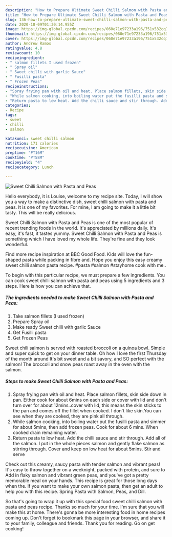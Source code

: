 ```yaml
---
description: "How to Prepare Ultimate Sweet Chilli Salmon with Pasta and Peas"
title: "How to Prepare Ultimate Sweet Chilli Salmon with Pasta and Peas"
slug: 136-how-to-prepare-ultimate-sweet-chilli-salmon-with-pasta-and-peas
date: 2020-10-09T01:30:14.955Z
image: https://img-global.cpcdn.com/recipes/060e71e97233a196/751x532cq70/sweet-chilli-salmon-with-pasta-and-peas-recipe-main-photo.jpg
thumbnail: https://img-global.cpcdn.com/recipes/060e71e97233a196/751x532cq70/sweet-chilli-salmon-with-pasta-and-peas-recipe-main-photo.jpg
cover: https://img-global.cpcdn.com/recipes/060e71e97233a196/751x532cq70/sweet-chilli-salmon-with-pasta-and-peas-recipe-main-photo.jpg
author: Andrew Ramos
ratingvalue: 4.8
reviewcount: 10
recipeingredient:
- " salmon fillets I used frozen"
- " Spray oil"
- " Sweet chilli with garlic Sauce"
- " Fusilli pasta"
- " Frozen Peas"
recipeinstructions:
- "Spray frying pan with oil and heat. Place salmon fillets, skin side down in pan. Either cook for about 6mins on each side or cover with lid and don&#39;t turn over for about 12mins..cover with lid, this means the skin sticks to the pan and comes off the fillet when cooked. I don&#39;t like skin.You can see when they are cooked, they are pink all through."
- "While salmon cooking, into boiling water put the fusilli pasta and simmer for about 5mins, then add frozen peas. Cook for about 6 mins. When cooked drain remaining water."
- "Return pasta to low heat. Add the chilli sauce and stir through. Add all of the salmon. I put in the whole pieces salmon and gently flake salmon as stirring through. Cover and keep on low heat for about 5mins. Stir and serve"
categories:
- Recipe
tags:
- sweet
- chilli
- salmon

katakunci: sweet chilli salmon 
nutrition: 171 calories
recipecuisine: American
preptime: "PT16M"
cooktime: "PT58M"
recipeyield: "4"
recipecategory: Lunch

---
```



![Sweet Chilli Salmon with Pasta and Peas](https://img-global.cpcdn.com/recipes/060e71e97233a196/751x532cq70/sweet-chilli-salmon-with-pasta-and-peas-recipe-main-photo.jpg)

Hello everybody, it is Louise, welcome to my recipe site. Today, I will show you a way to make a distinctive dish, sweet chilli salmon with pasta and peas. It is one of my favorites. For mine, I am going to make it a little bit tasty. This will be really delicious.

Sweet Chilli Salmon with Pasta and Peas is one of the most popular of recent trending foods in the world. It's appreciated by millions daily. It's easy, it's fast, it tastes yummy. Sweet Chilli Salmon with Pasta and Peas is something which I have loved my whole life. They're fine and they look wonderful.

Find more recipe inspiration at BBC Good Food. Kids will love the fun-shaped pasta while packing in fibre and. Hope you enjoy this easy creamy sweet chilli salmon pasta recipe. #pasta #salmon #stayhome cook with me..


To begin with this particular recipe, we must prepare a few ingredients. You can cook sweet chilli salmon with pasta and peas using 5 ingredients and 3 steps. Here is how you can achieve that.

<!--inarticleads1-->

##### The ingredients needed to make Sweet Chilli Salmon with Pasta and Peas:

1. Take  salmon fillets (I used frozen)
1. Prepare  Spray oil
1. Make ready  Sweet chilli with garlic Sauce
1. Get  Fusilli pasta
1. Get  Frozen Peas


Sweet chili salmon is served with roasted broccoli on a quinoa bowl. Simple and super quick to get on your dinner table. Oh how I love the first Thursday of the month around It&#39;s bit sweet and a bit savory, and SO perfect with the salmon! The broccoli and snow peas roast away in the oven with the salmon. 

<!--inarticleads2-->

##### Steps to make Sweet Chilli Salmon with Pasta and Peas:

1. Spray frying pan with oil and heat. Place salmon fillets, skin side down in pan. Either cook for about 6mins on each side or cover with lid and don&#39;t turn over for about 12mins..cover with lid, this means the skin sticks to the pan and comes off the fillet when cooked. I don&#39;t like skin.You can see when they are cooked, they are pink all through.
1. While salmon cooking, into boiling water put the fusilli pasta and simmer for about 5mins, then add frozen peas. Cook for about 6 mins. When cooked drain remaining water.
1. Return pasta to low heat. Add the chilli sauce and stir through. Add all of the salmon. I put in the whole pieces salmon and gently flake salmon as stirring through. Cover and keep on low heat for about 5mins. Stir and serve


Check out this creamy, saucy pasta with tender salmon and vibrant peas! It&#39;s easy to throw together on a weeknight, packed with protein, and sure to Add in flaky salmon and vibrant green peas, and you&#39;ve got a pretty memorable meal on your hands. This recipe is great for those long days when the. If you want to make your own salmon pasta, then get an adult to help you with this recipe. Spring Pasta with Salmon, Peas, and Dill. 

So that's going to wrap it up with this special food sweet chilli salmon with pasta and peas recipe. Thanks so much for your time. I'm sure that you will make this at home. There's gonna be more interesting food in home recipes coming up. Don't forget to bookmark this page in your browser, and share it to your family, colleague and friends. Thank you for reading. Go on get cooking!
